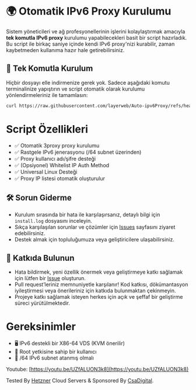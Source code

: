 # 🌍 Otomatik IPv6 Proxy Kurulumu

Sistem yöneticileri ve ağ profesyonellerinin işlerini kolaylaştırmak amacıyla **tek komutla IPv6 proxy** kurulumu yapabilecekleri basit bir script hazırladık. Bu script ile birkaç saniye içinde kendi IPv6 proxy'nizi kurabilir, zaman kaybetmeden kullanıma hazır hale getirebilirsiniz.

## 🚀 Tek Komutla Kurulum

Hiçbir dosyayı elle indirmenize gerek yok. Sadece aşağıdaki komutu terminalinize yapıştırın ve script otomatik olarak kurulumu yönlendirmeleriniz ile tamamlasın:

```bash
curl https://raw.githubusercontent.com/layerweb/Auto-ipv6Proxy/refs/heads/main/install.sh | bash
```

# Script Özellikleri

- ✅ Otomatik 3proxy proxy kurulumu
- ✅ Rastgele IPv6 jenerasyonu (/64 subnet üzerinden)
- ✅ Proxy kullanıcı adı/şifre desteği
- ✅ (Opsiyonel) Whitelist IP Auth Method
- ✅ Universal Linux Desteği
- ✅ Proxy IP listesi otomatik oluşturulur


## 🛠️ Sorun Giderme

- Kurulum sırasında bir hata ile karşılaşırsanız, detaylı bilgi için `install.log` dosyasını inceleyin.
- Sıkça karşılaşılan sorunlar ve çözümler için [Issues](https://github.com/layerweb/Auto-ipv6Proxy/issues) sayfasını ziyaret edebilirsiniz.
- Destek almak için topluluğumuza veya geliştiricilere ulaşabilirsiniz.

## 📝 Katkıda Bulunun

- Hata bildirmek, yeni özellik önermek veya geliştirmeye katkı sağlamak için lütfen bir [Issue](https://github.com/layerweb/Auto-ipv6Proxy/issues) oluşturun.
- Pull request’leriniz memnuniyetle karşılanır! Kod katkısı, dökümantasyon iyileştirmesi veya önerileriniz için katkıda bulunmaktan çekinmeyin.
- Projeye katkı sağlamak isteyen herkes için açık ve şeffaf bir geliştirme süreci yürütülmektedir.

# Gereksinimler

- 🖥️ IPv6 destekli bir X86-64 VDS (KVM önerilir)
- 🔑 Root yetkisine sahip bir kullanıcı
- 📶 /64 IPv6 subnet atanmış olmalı

Youtube: [https://youtu.be/UZfALUON3k8](https://youtu.be/UZfALUON3k8)
  

Tested By [Hetzner](https://hetzner.cloud/?ref=vMPh0SiWfCW3) Cloud Servers & Sponsored By [CsaDigital](https://csadigital.net/).
